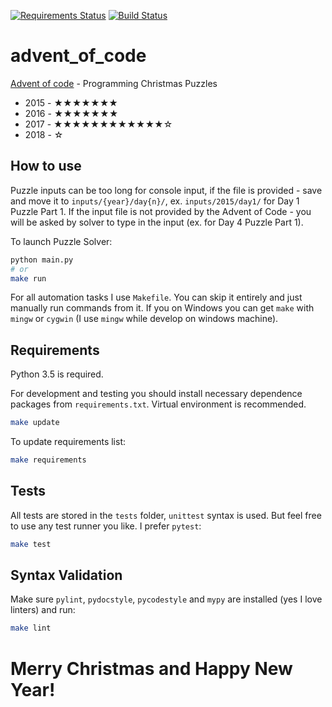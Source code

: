 [![Requirements Status](https://requires.io/github/lancelote/advent_of_code/requirements.svg?branch=master)](https://requires.io/github/lancelote/advent_of_code/requirements/?branch=master)
[![Build Status](https://travis-ci.org/lancelote/advent_of_code.svg?branch=master)](https://travis-ci.org/lancelote/advent_of_code)

# advent_of_code

[Advent of code](http://adventofcode.com/) - Programming Christmas Puzzles

- 2015 - ★★★★★★★
- 2016 - ★★★★★★★
- 2017 - ★★★★★★★★★★★★☆
- 2018 - ☆

## How to use

Puzzle inputs can be too long for console input, if the file is provided - save and move it to `inputs/{year}/day{n}/`, ex. `inputs/2015/day1/` for Day 1 Puzzle Part 1. If the input file is not provided by the Advent of Code - you will be asked by solver to type in the input (ex. for Day 4 Puzzle Part 1).

To launch Puzzle Solver:
```bash
python main.py
# or
make run
```

For all automation tasks I use `Makefile`. You can skip it entirely and just manually run commands from it. If you on Windows you can get `make` with `mingw` or `cygwin` (I use `mingw` while develop on windows machine).

## Requirements

Python 3.5 is required.

For development and testing you should install necessary dependence packages from `requirements.txt`. Virtual environment is recommended.

```bash
make update
```

To update requirements list:

```bash
make requirements
```

## Tests

All tests are stored in the `tests` folder, `unittest` syntax is used. But feel free to use any test runner you like. I prefer `pytest`:

```bash
make test
```

## Syntax Validation

Make sure `pylint`, `pydocstyle`, `pycodestyle` and `mypy` are installed (yes I love linters) and run:

```bash
make lint
```

# Merry Christmas and Happy New Year!
